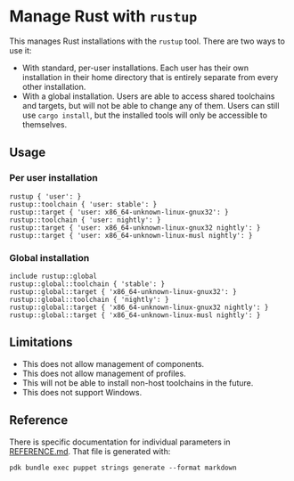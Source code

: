 # Manage Rust with `rustup`

This manages Rust installations with the `rustup` tool. There are two ways to
use it:

  * With standard, per-user installations. Each user has their own installation
    in their home directory that is entirely separate from every other
    installation.
  * With a global installation. Users are able to access shared toolchains and
    targets, but will not be able to change any of them. Users can still use
    `cargo install`, but the installed tools will only be accessible to
    themselves.

## Usage

### Per user installation

~~~ puppet
rustup { 'user': }
rustup::toolchain { 'user: stable': }
rustup::target { 'user: x86_64-unknown-linux-gnux32': }
rustup::toolchain { 'user: nightly': }
rustup::target { 'user: x86_64-unknown-linux-gnux32 nightly': }
rustup::target { 'user: x86_64-unknown-linux-musl nightly': }
~~~

### Global installation

~~~ puppet
include rustup::global
rustup::global::toolchain { 'stable': }
rustup::global::target { 'x86_64-unknown-linux-gnux32': }
rustup::global::toolchain { 'nightly': }
rustup::global::target { 'x86_64-unknown-linux-gnux32 nightly': }
rustup::global::target { 'x86_64-unknown-linux-musl nightly': }
~~~

## Limitations

  * This does not allow management of components.
  * This does not allow management of profiles.
  * This will not be able to install non-host toolchains in the future.
  * This does not support Windows.

## Reference

There is specific documentation for individual parameters in
[REFERENCE.md](REFERENCE.md). That file is generated with:

~~~
pdk bundle exec puppet strings generate --format markdown
~~~
